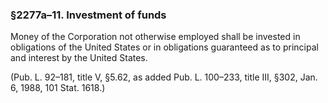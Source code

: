 ### §2277a–11. Investment of funds ###

Money of the Corporation not otherwise employed shall be invested in obligations of the United States or in obligations guaranteed as to principal and interest by the United States.

(Pub. L. 92–181, title V, §5.62, as added Pub. L. 100–233, title III, §302, Jan. 6, 1988, 101 Stat. 1618.)